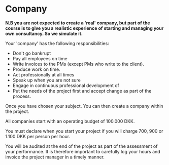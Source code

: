 # Company

**N.B you are not expected to create a 'real' company, but part of the course is to give you a realistic experience of starting and managing your own consultancy. So we simulate it.**

Your 'company' has the following responsibilities:
* Don't go bankrupt
* Pay all employees on time
* Write invoices to the PMs (except PMs who write to the client).
* Produce work on time.
* Act professionally at all times
* Speak up when you are not sure
* Engage in continuous professional development of
* Put the needs of the project first and accept change as part of the process.

Once you have chosen your subject. You can then create a company within the project. 

All companies start with an operating budget of 100.000 DKK.

You must declare when you start your project if you will charge 700, 900 or 1.100 DKK per person per hour.

You will be audited at the end of the project as part of the assessment of your performance. It is therefore important to carefully log your hours and invoice the project manager in a timely manner.
